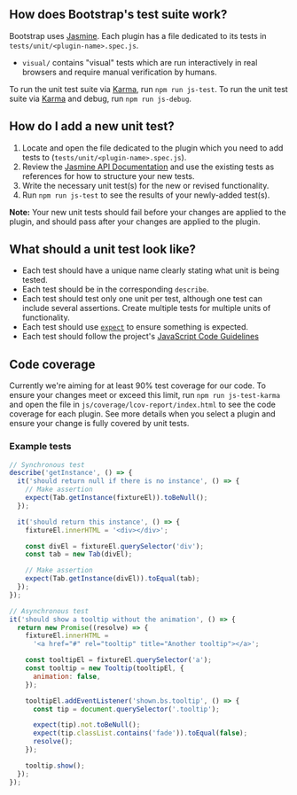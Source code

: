 ## How does Bootstrap's test suite work?

Bootstrap uses [Jasmine](https://jasmine.github.io/). Each plugin has a file dedicated to its tests in `tests/unit/<plugin-name>.spec.js`.

- `visual/` contains "visual" tests which are run interactively in real browsers and require manual verification by humans.

To run the unit test suite via [Karma](https://karma-runner.github.io/), run `npm run js-test`.
To run the unit test suite via [Karma](https://karma-runner.github.io/) and debug, run `npm run js-debug`.

## How do I add a new unit test?

1. Locate and open the file dedicated to the plugin which you need to add tests to (`tests/unit/<plugin-name>.spec.js`).
2. Review the [Jasmine API Documentation](https://jasmine.github.io/pages/docs_home.html) and use the existing tests as references for how to structure your new tests.
3. Write the necessary unit test(s) for the new or revised functionality.
4. Run `npm run js-test` to see the results of your newly-added test(s).

**Note:** Your new unit tests should fail before your changes are applied to the plugin, and should pass after your changes are applied to the plugin.

## What should a unit test look like?

- Each test should have a unique name clearly stating what unit is being tested.
- Each test should be in the corresponding `describe`.
- Each test should test only one unit per test, although one test can include several assertions. Create multiple tests for multiple units of functionality.
- Each test should use [`expect`](https://jasmine.github.io/api/edge/matchers.html) to ensure something is expected.
- Each test should follow the project's [JavaScript Code Guidelines](https://github.com/twbs/bootstrap/blob/main/.github/CONTRIBUTING.md#js)

## Code coverage

Currently we're aiming for at least 90% test coverage for our code. To ensure your changes meet or exceed this limit, run `npm run js-test-karma` and open the file in `js/coverage/lcov-report/index.html` to see the code coverage for each plugin. See more details when you select a plugin and ensure your change is fully covered by unit tests.

### Example tests

```js
// Synchronous test
describe('getInstance', () => {
  it('should return null if there is no instance', () => {
    // Make assertion
    expect(Tab.getInstance(fixtureEl)).toBeNull();
  });

  it('should return this instance', () => {
    fixtureEl.innerHTML = '<div></div>';

    const divEl = fixtureEl.querySelector('div');
    const tab = new Tab(divEl);

    // Make assertion
    expect(Tab.getInstance(divEl)).toEqual(tab);
  });
});

// Asynchronous test
it('should show a tooltip without the animation', () => {
  return new Promise((resolve) => {
    fixtureEl.innerHTML =
      '<a href="#" rel="tooltip" title="Another tooltip"></a>';

    const tooltipEl = fixtureEl.querySelector('a');
    const tooltip = new Tooltip(tooltipEl, {
      animation: false,
    });

    tooltipEl.addEventListener('shown.bs.tooltip', () => {
      const tip = document.querySelector('.tooltip');

      expect(tip).not.toBeNull();
      expect(tip.classList.contains('fade')).toEqual(false);
      resolve();
    });

    tooltip.show();
  });
});
```

